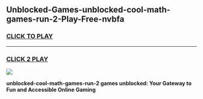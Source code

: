 
## Unblocked-Games-unblocked-cool-math-games-run-2-Play-Free-nvbfa
<h3>
<a href="https://premium76.site?title=unblocked-cool-math-games-run-2&ref=17A">CLICK TO PLAY</a></h3>
<hr>

<h3>
<a href="https://premium76.site?title=unblocked-cool-math-games-run-2&ref=17A">CLICK 2 PLAY</a>
  
</h3>

<a href="https://premium76.site?title=unblocked-cool-math-games-run-2&ref=17A"><img src="https://clearcache.store/games.png"></a>


**unblocked-cool-math-games-run-2 games unblocked: Your Gateway to Fun and Accessible Online Gaming**
